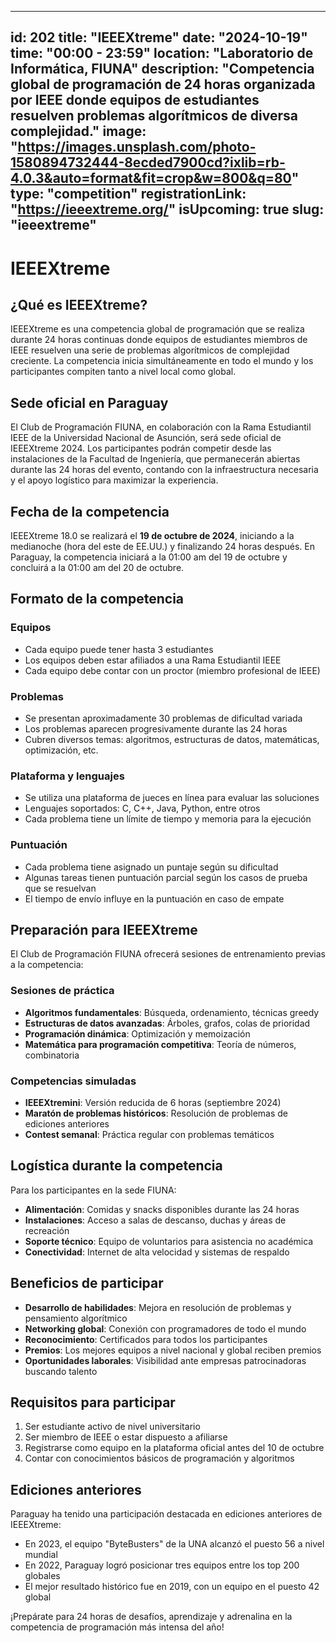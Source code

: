 
---
id: 202
title: "IEEEXtreme"
date: "2024-10-19"
time: "00:00 - 23:59"
location: "Laboratorio de Informática, FIUNA"
description: "Competencia global de programación de 24 horas organizada por IEEE donde equipos de estudiantes resuelven problemas algorítmicos de diversa complejidad."
image: "https://images.unsplash.com/photo-1580894732444-8ecded7900cd?ixlib=rb-4.0.3&auto=format&fit=crop&w=800&q=80"
type: "competition"
registrationLink: "https://ieeextreme.org/"
isUpcoming: true
slug: "ieeextreme"
---

# IEEEXtreme

## ¿Qué es IEEEXtreme?

IEEEXtreme es una competencia global de programación que se realiza durante 24 horas continuas donde equipos de estudiantes miembros de IEEE resuelven una serie de problemas algorítmicos de complejidad creciente. La competencia inicia simultáneamente en todo el mundo y los participantes compiten tanto a nivel local como global.

## Sede oficial en Paraguay

El Club de Programación FIUNA, en colaboración con la Rama Estudiantil IEEE de la Universidad Nacional de Asunción, será sede oficial de IEEEXtreme 2024. Los participantes podrán competir desde las instalaciones de la Facultad de Ingeniería, que permanecerán abiertas durante las 24 horas del evento, contando con la infraestructura necesaria y el apoyo logístico para maximizar la experiencia.

## Fecha de la competencia

IEEEXtreme 18.0 se realizará el **19 de octubre de 2024**, iniciando a la medianoche (hora del este de EE.UU.) y finalizando 24 horas después. En Paraguay, la competencia iniciará a la 01:00 am del 19 de octubre y concluirá a la 01:00 am del 20 de octubre.

## Formato de la competencia

### Equipos

- Cada equipo puede tener hasta 3 estudiantes
- Los equipos deben estar afiliados a una Rama Estudiantil IEEE
- Cada equipo debe contar con un proctor (miembro profesional de IEEE)

### Problemas

- Se presentan aproximadamente 30 problemas de dificultad variada
- Los problemas aparecen progresivamente durante las 24 horas
- Cubren diversos temas: algoritmos, estructuras de datos, matemáticas, optimización, etc.

### Plataforma y lenguajes

- Se utiliza una plataforma de jueces en línea para evaluar las soluciones
- Lenguajes soportados: C, C++, Java, Python, entre otros
- Cada problema tiene un límite de tiempo y memoria para la ejecución

### Puntuación

- Cada problema tiene asignado un puntaje según su dificultad
- Algunas tareas tienen puntuación parcial según los casos de prueba que se resuelvan
- El tiempo de envío influye en la puntuación en caso de empate

## Preparación para IEEEXtreme

El Club de Programación FIUNA ofrecerá sesiones de entrenamiento previas a la competencia:

### Sesiones de práctica

- **Algoritmos fundamentales**: Búsqueda, ordenamiento, técnicas greedy
- **Estructuras de datos avanzadas**: Árboles, grafos, colas de prioridad
- **Programación dinámica**: Optimización y memoización
- **Matemática para programación competitiva**: Teoría de números, combinatoria

### Competencias simuladas

- **IEEEXtremini**: Versión reducida de 6 horas (septiembre 2024)
- **Maratón de problemas históricos**: Resolución de problemas de ediciones anteriores
- **Contest semanal**: Práctica regular con problemas temáticos

## Logística durante la competencia

Para los participantes en la sede FIUNA:

- **Alimentación**: Comidas y snacks disponibles durante las 24 horas
- **Instalaciones**: Acceso a salas de descanso, duchas y áreas de recreación
- **Soporte técnico**: Equipo de voluntarios para asistencia no académica
- **Conectividad**: Internet de alta velocidad y sistemas de respaldo

## Beneficios de participar

- **Desarrollo de habilidades**: Mejora en resolución de problemas y pensamiento algorítmico
- **Networking global**: Conexión con programadores de todo el mundo
- **Reconocimiento**: Certificados para todos los participantes
- **Premios**: Los mejores equipos a nivel nacional y global reciben premios
- **Oportunidades laborales**: Visibilidad ante empresas patrocinadoras buscando talento

## Requisitos para participar

1. Ser estudiante activo de nivel universitario
2. Ser miembro de IEEE o estar dispuesto a afiliarse
3. Registrarse como equipo en la plataforma oficial antes del 10 de octubre
4. Contar con conocimientos básicos de programación y algoritmos

## Ediciones anteriores

Paraguay ha tenido una participación destacada en ediciones anteriores de IEEEXtreme:

- En 2023, el equipo "ByteBusters" de la UNA alcanzó el puesto 56 a nivel mundial
- En 2022, Paraguay logró posicionar tres equipos entre los top 200 globales
- El mejor resultado histórico fue en 2019, con un equipo en el puesto 42 global

¡Prepárate para 24 horas de desafíos, aprendizaje y adrenalina en la competencia de programación más intensa del año!
